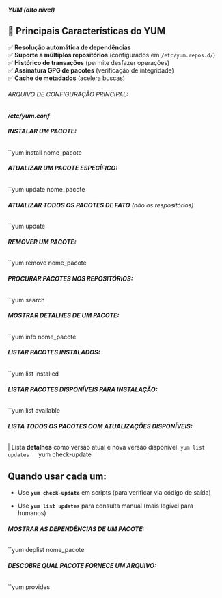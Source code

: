 ##### **YUM** (*alto nível*)
## **📌 Principais Características do YUM**

✅ **Resolução automática de dependências**  
✅ **Suporte a múltiplos repositórios** (configurados em `/etc/yum.repos.d/`)  
✅ **Histórico de transações** (permite desfazer operações)  
✅ **Assinatura GPG de pacotes** (verificação de integridade)  
✅ **Cache de metadados** (acelera buscas)

###### ARQUIVO DE CONFIGURAÇÃO PRINCIPAL:
***/etc/yum.conf***


###### **INSTALAR UM PACOTE:**
``yum install nome_pacote

###### **ATUALIZAR UM PACOTE ESPECÍFICO:**
``yum update nome_pacote

###### **ATUALIZAR TODOS OS PACOTES DE FATO** (*não os respositórios*)
``yum update

###### **REMOVER UM PACOTE:**
``yum remove nome_pacote

###### **PROCURAR PACOTES NOS REPOSITÓRIOS:**
``yum search

###### **MOSTRAR DETALHES DE UM PACOTE:**
``yum info nome_pacote

###### **LISTAR PACOTES INSTALADOS:**
``yum list installed

###### **LISTAR PACOTES DISPONÍVEIS PARA INSTALAÇÃO:**
``yum list available

###### **LISTA TODOS OS PACOTES COM ATUALIZAÇÕES DISPONÍVEIS:**

| Lista **detalhes** como versão atual e nova versão disponível.
	``yum list updates 	
	``yum check-update

## **Quando usar cada um:**

- Use **`yum check-update`** em scripts (para verificar via código de saída)
    
- Use **`yum list updates`** para consulta manual (mais legível para humanos)

###### **MOSTRAR AS DEPENDÊNCIAS DE UM PACOTE:**
``yum deplist nome_pacote

###### **DESCOBRE QUAL PACOTE FORNECE UM ARQUIVO:**
``yum provides <arquivo>

